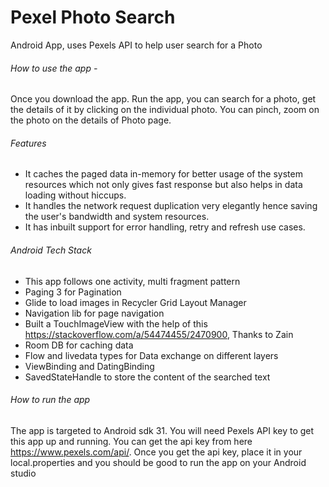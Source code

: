 # Pexel Photo Search

Android App, uses Pexels API to help user search for a Photo

###### How to use the app - 

Once you download the app. Run the app, you can search for a photo, get the details of it by clicking on the individual photo. You can pinch, zoom on the photo on the details of Photo page.


###### Features

- It caches the paged data in-memory for better usage of the system resources which not only gives fast response but also helps in data loading without hiccups.
- It handles the network request duplication very elegantly hence saving the user's bandwidth and system resources.
- It has inbuilt support for error handling, retry and refresh use cases.

###### Android Tech Stack

- This app follows  one activity, multi fragment pattern
- Paging 3 for Pagination
- Glide to load images in Recycler Grid Layout Manager
- Navigation lib for page navigation
- Built a TouchImageView with the help of this https://stackoverflow.com/a/54474455/2470900, Thanks to Zain
- Room DB for caching data
- Flow and livedata types  for Data exchange on different layers
- ViewBinding and DatingBinding
- SavedStateHandle to store the content of the searched text


###### How to run the app

The app is targeted to Android sdk 31. You will need Pexels API key to get this app up and running. You can get the api key from here https://www.pexels.com/api/. Once you get the api key, place it in your local.properties and you should be good to run the app on your Android studio
